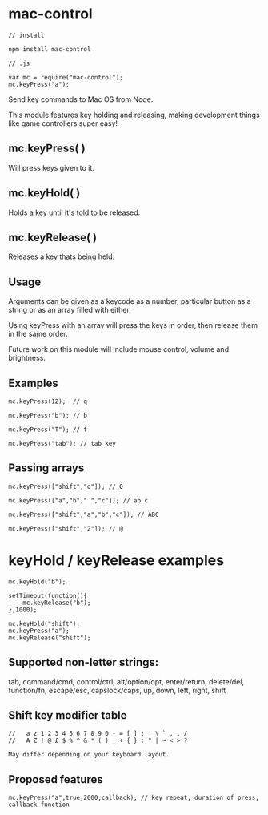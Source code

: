 #  mac-control

    // install
    
    npm install mac-control
    
    // .js
    
    var mc = require("mac-control");
    mc.keyPress("a");

Send key commands to Mac OS from Node. 

This module features key holding and releasing, making development things like game controllers super easy!

## mc.keyPress( ) 

Will press keys given to it.

## mc.keyHold( ) 

Holds a key until it's told to be released.

## mc.keyRelease( )

Releases a key thats being held.

## Usage

Arguments can be given as a keycode as a number, particular button as a string or as an array filled with either.

Using keyPress with an array will press the keys in order, then release them in the same order.

Future work on this module will include mouse control, volume and brightness.

## Examples

    mc.keyPress(12);  // q
    
    mc.keyPress("b"); // b
    
    mc.keyPress("T"); // t

    mc.keyPress("tab"); // tab key

## Passing arrays

    mc.keyPress(["shift","q"]); // Q
    
    mc.keyPress(["a","b"," ","c"]); // ab c

    mc.keyPress(["shift","a","b","c"]); // ABC
    
    mc.keyPress(["shift","2"]); // @

# keyHold / keyRelease examples
    
    mc.keyHold("b");

    setTimeout(function(){
        mc.keyRelease("b");
    },1000);
    
    mc.keyHold("shift");
    mc.keyPress("a");
    mc.keyRelease("shift");

## Supported non-letter strings:

tab, command/cmd, control/ctrl, alt/option/opt, enter/return, delete/del, 
function/fn, escape/esc, capslock/caps, up, down, left, right, shift

##  Shift key modifier table
    //   a z 1 2 3 4 5 6 7 8 9 0 - = [ ] ; ' \ ` , . /
    //   A Z ! @ £ $ % ^ & * ( ) _ + { } : " | ~ < > ?
    
    May differ depending on your keyboard layout.
    
## Proposed features
    
    mc.keyPress("a",true,2000,callback); // key repeat, duration of press, callback function 
    
